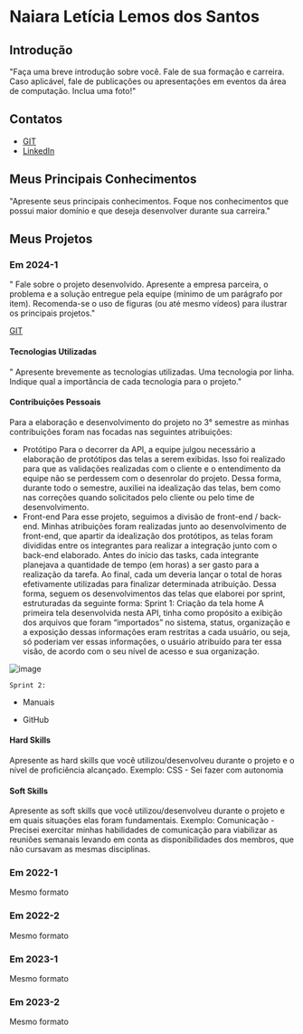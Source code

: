 # Naiara Letícia Lemos dos Santos

## Introdução

"Faça uma breve introdução sobre você. Fale de sua formação e carreira. Caso aplicável, fale de publicações ou apresentações em eventos da área de computação. Inclua uma foto!"

## Contatos
* [GIT](https://github.com/NaiaraSantos3)
* [LinkedIn](https://www.linkedin.com/in/naiara-santos-73b83a186/)

## Meus Principais Conhecimentos
"Apresente seus principais conhecimentos. Foque nos conhecimentos que possui maior domínio e que deseja desenvolver durante sua carreira."


## Meus Projetos

### Em 2024-1
" Fale sobre o projeto desenvolvido. Apresente a empresa parceira, o problema e a solução entregue pela equipe (mínimo de um parágrafo por item). Recomenda-se o uso de figuras (ou até mesmo vídeos) para ilustrar os principais projetos."

[GIT](https://github.com/iNineBD/DataFlow-3Sem2024)

#### Tecnologias Utilizadas
" Apresente brevemente as tecnologias utilizadas. Uma tecnologia por linha. Indique qual a importância de cada tecnologia para o projeto."

#### Contribuições Pessoais
Para a elaboração e desenvolvimento do projeto no 3° semestre as minhas contribuições foram nas focadas nas seguintes atribuições:
- Protótipo
Para o decorrer da API, a equipe julgou necessário a elaboração de protótipos das telas a serem exibidas. Isso foi realizado para que as validações realizadas com o cliente e o entendimento da equipe não se perdessem com o desenrolar do projeto. Dessa forma, durante todo o semestre, auxiliei na idealização das telas, bem como nas correções quando solicitados pelo cliente ou pelo time de desenvolvimento.
- Front-end
Para esse projeto, seguimos a divisão de front-end / back-end. Minhas atribuições foram realizadas junto ao desenvolvimento de front-end, que apartir da idealização dos protótipos, as telas foram divididas entre os integrantes para realizar a integração junto com o back-end elaborado. 
Antes do início das tasks, cada integrante planejava a quantidade de tempo (em horas) a ser gasto para a realização da tarefa. Ao final, cada um deveria lançar o total de horas efetivamente utilizadas para finalizar determinada atribuição.
Dessa forma, seguem os desenvolvimentos das telas que elaborei por sprint, estruturadas da seguinte forma:
	Sprint 1: Criação da tela home
	A primeira tela desenvolvida nesta API, tinha como propósito a exibição dos arquivos que foram “importados” no sistema, status, organização e a exposição dessas informações eram restritas a cada usuário, ou seja, só poderiam ver essas informações, o usuário atribuído para ter essa visão, de acordo com o seu nível de acesso e sua organização. 

 ![image](https://github.com/user-attachments/assets/28b978b3-03fd-4d1f-a82d-d73652705949)

	Sprint 2:




- Manuais

- GitHub

#### Hard Skills
Apresente as hard skills que você utilizou/desenvolveu durante o projeto e o nível de proficiência alcançado. Exemplo: CSS - Sei fazer com autonomia

#### Soft Skills
Apresente as soft skills que você utilizou/desenvolveu durante o projeto e em quais situações elas foram fundamentais. Exemplo: Comunicação - Precisei exercitar minhas habilidades de comunicação para viabilizar as reuniões semanais levando em conta as disponibilidades dos membros, que não cursavam as mesmas disciplinas.

### Em 2022-1
Mesmo formato

### Em 2022-2
Mesmo formato

### Em 2023-1
Mesmo formato

### Em 2023-2
Mesmo formato






